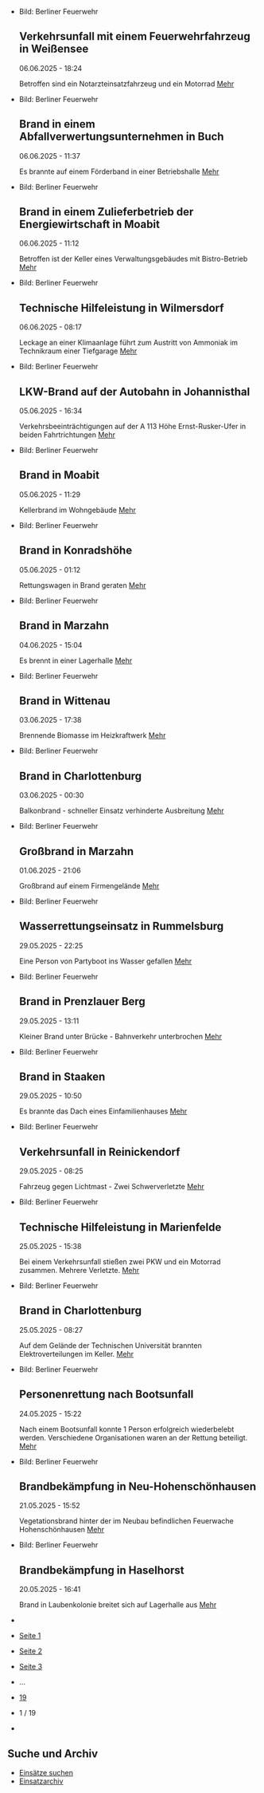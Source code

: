* Bild: Berliner Feuerwehr

  Verkehrsunfall mit einem Feuerwehrfahrzeug in Weißensee
  ----------

   06.06.2025 - 18:24

   Betroffen sind ein Notarzteinsatzfahrzeug und ein Motorrad
  [Mehr](https://www.berliner-feuerwehr.de/aktuelles/einsaetze/verkehrsunfall-mit-einem-feuerwehrfahrzeug-in-weissensee-4934/)

* Bild: Berliner Feuerwehr

  Brand in einem Abfallverwertungsunternehmen in Buch
  ----------

   06.06.2025 - 11:37

   Es brannte auf einem Förderband in einer Betriebshalle
  [Mehr](https://www.berliner-feuerwehr.de/aktuelles/einsaetze/brand-in-einem-abfallverwertungsunternehmen-in-buch-4933/)

* Bild: Berliner Feuerwehr

  Brand in einem Zulieferbetrieb der Energiewirtschaft in Moabit
  ----------

   06.06.2025 - 11:12

   Betroffen ist der Keller eines Verwaltungsgebäudes mit Bistro-Betrieb
  [Mehr](https://www.berliner-feuerwehr.de/aktuelles/einsaetze/brand-in-einem-zulieferbetrieb-in-moabit-4932/)

* Bild: Berliner Feuerwehr

  Technische Hilfeleistung in Wilmersdorf
  ----------

   06.06.2025 - 08:17

   Leckage an einer Klimaanlage führt zum Austritt von Ammoniak im Technikraum einer Tiefgarage
  [Mehr](https://www.berliner-feuerwehr.de/aktuelles/einsaetze/technische-hilfeleistung-in-wilmersdort-4930/)

* Bild: Berliner Feuerwehr

  LKW-Brand auf der Autobahn in Johannisthal
  ----------

   05.06.2025 - 16:34

   Verkehrsbeeinträchtigungen auf der A 113 Höhe Ernst-Rusker-Ufer in beiden Fahrtrichtungen
  [Mehr](https://www.berliner-feuerwehr.de/aktuelles/einsaetze/lkw-brand-auf-der-autobahn-in-treptow-4929/)

* Bild: Berliner Feuerwehr

  Brand in Moabit
  ----------

   05.06.2025 - 11:29

   Kellerbrand im Wohngebäude
  [Mehr](https://www.berliner-feuerwehr.de/aktuelles/einsaetze/brand-in-moabit-12-4928/)

* Bild: Berliner Feuerwehr

  Brand in Konradshöhe
  ----------

   05.06.2025 - 01:12

   Rettungswagen in Brand geraten
  [Mehr](https://www.berliner-feuerwehr.de/aktuelles/einsaetze/brand-in-konradshoehe-1-4927/)

* Bild: Berliner Feuerwehr

  Brand in Marzahn
  ----------

   04.06.2025 - 15:04

   Es brennt in einer Lagerhalle
  [Mehr](https://www.berliner-feuerwehr.de/aktuelles/einsaetze/brand-in-marzahn-9-4926/)

* Bild: Berliner Feuerwehr

  Brand in Wittenau
  ----------

   03.06.2025 - 17:38

   Brennende Biomasse im Heizkraftwerk
  [Mehr](https://www.berliner-feuerwehr.de/aktuelles/einsaetze/brand-in-wittenau-4-4924/)

* Bild: Berliner Feuerwehr

  Brand in Charlottenburg
  ----------

   03.06.2025 - 00:30

   Balkonbrand - schneller Einsatz verhinderte Ausbreitung
  [Mehr](https://www.berliner-feuerwehr.de/aktuelles/einsaetze/brand-in-charlottenburg-15-4923/)

* Bild: Berliner Feuerwehr

  Großbrand in Marzahn
  ----------

   01.06.2025 - 21:06

   Großbrand auf einem Firmengelände
  [Mehr](https://www.berliner-feuerwehr.de/aktuelles/einsaetze/brand-in-marzahn-8-4922/)

* Bild: Berliner Feuerwehr

  Wasserrettungseinsatz in Rummelsburg
  ----------

   29.05.2025 - 22:25

   Eine Person von Partyboot ins Wasser gefallen
  [Mehr](https://www.berliner-feuerwehr.de/aktuelles/einsaetze/wasserrettungseinsatz-in-rummelsburg-4921/)

* Bild: Berliner Feuerwehr

  Brand in Prenzlauer Berg
  ----------

   29.05.2025 - 13:11

   Kleiner Brand unter Brücke - Bahnverkehr unterbrochen
  [Mehr](https://www.berliner-feuerwehr.de/aktuelles/einsaetze/brand-in-prenzlauer-berg-9-4919/)

* Bild: Berliner Feuerwehr

  Brand in Staaken
  ----------

   29.05.2025 - 10:50

   Es brannte das Dach eines Einfamilienhauses
  [Mehr](https://www.berliner-feuerwehr.de/aktuelles/einsaetze/brand-in-staaken-12-4918/)

* Bild: Berliner Feuerwehr

  Verkehrsunfall in Reinickendorf
  ----------

   29.05.2025 - 08:25

   Fahrzeug gegen Lichtmast - Zwei Schwerverletzte
  [Mehr](https://www.berliner-feuerwehr.de/aktuelles/einsaetze/verkehrsunfall-in-reinickendorf-1-4920/)

* Bild: Berliner Feuerwehr

  Technische Hilfeleistung in Marienfelde
  ----------

   25.05.2025 - 15:38

   Bei einem Verkehrsunfall stießen zwei PKW und ein Motorrad zusammen. Mehrere Verletzte.
  [Mehr](https://www.berliner-feuerwehr.de/aktuelles/einsaetze/technische-hilfeleistung-in-marienfelde-4915/)

* Bild: Berliner Feuerwehr

  Brand in Charlottenburg
  ----------

   25.05.2025 - 08:27

   Auf dem Gelände der Technischen Universität brannten Elektroverteilungen im Keller.
  [Mehr](https://www.berliner-feuerwehr.de/aktuelles/einsaetze/brand-in-charlottenburg-14-4914/)

* Bild: Berliner Feuerwehr

  Personenrettung nach Bootsunfall
  ----------

   24.05.2025 - 15:22

   Nach einem Bootsunfall konnte 1 Person erfolgreich wiederbelebt werden. Verschiedene Organisationen waren an der Rettung beteiligt.
  [Mehr](https://www.berliner-feuerwehr.de/aktuelles/einsaetze/personenrettung-nach-bootsunfall-4913/)

* Bild: Berliner Feuerwehr

  Brandbekämpfung in Neu-Hohenschönhausen
  ----------

   21.05.2025 - 15:52

   Vegetationsbrand hinter der im Neubau befindlichen Feuerwache Hohenschönhausen
  [Mehr](https://www.berliner-feuerwehr.de/aktuelles/einsaetze/brandbekaempfung-in-neu-hohenschoenhausen-1-4912/)

* Bild: Berliner Feuerwehr

  Brandbekämpfung in Haselhorst
  ----------

   20.05.2025 - 16:41

   Brand in Laubenkolonie breitet sich auf Lagerhalle aus
  [Mehr](https://www.berliner-feuerwehr.de/aktuelles/einsaetze/brandbekaempfung-in-haselhorst-4911/)

* []()
* [Seite 1](https://www.berliner-feuerwehr.de/aktuelles/einsaetze/1/)
* [Seite 2](https://www.berliner-feuerwehr.de/aktuelles/einsaetze/2/)
* [Seite 3](https://www.berliner-feuerwehr.de/aktuelles/einsaetze/3/)
* …
* [19](https://www.berliner-feuerwehr.de/aktuelles/einsaetze/19/)
* 1 / 19
* [](https://www.berliner-feuerwehr.de/aktuelles/einsaetze/2/)

Suche und Archiv
----------

* [Einsätze suchen](https://www.berliner-feuerwehr.de/aktuelles/einsaetze/einsatzsuche/)
* [Einsatzarchiv](https://www.berliner-feuerwehr.de/aktuelles/einsaetze/einsatzarchiv/)

